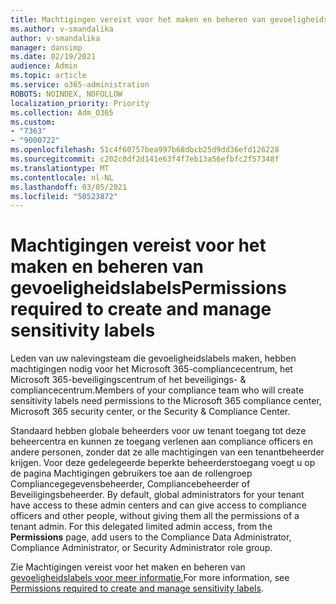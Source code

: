 ```yaml
---
title: Machtigingen vereist voor het maken en beheren van gevoeligheidslabels
ms.author: v-smandalika
author: v-smandalika
manager: dansimp
ms.date: 02/19/2021
audience: Admin
ms.topic: article
ms.service: o365-administration
ROBOTS: NOINDEX, NOFOLLOW
localization_priority: Priority
ms.collection: Adm_O365
ms.custom:
- "7363"
- "9000722"
ms.openlocfilehash: 51c4f60757bea997b68dbcb25d9dd36efd126228
ms.sourcegitcommit: c202c0df2d141e63f4f7eb13a56efbfc2f57348f
ms.translationtype: MT
ms.contentlocale: nl-NL
ms.lasthandoff: 03/05/2021
ms.locfileid: "50523872"
---
```

# <a name="permissions-required-to-create-and-manage-sensitivity-labels"></a><span data-ttu-id="2670e-102">Machtigingen vereist voor het maken en beheren van gevoeligheidslabels</span><span class="sxs-lookup"><span data-stu-id="2670e-102">Permissions required to create and manage sensitivity labels</span></span>

<span data-ttu-id="2670e-103">Leden van uw nalevingsteam die gevoeligheidslabels maken, hebben machtigingen nodig voor het Microsoft 365-compliancecentrum, het Microsoft 365-beveiligingscentrum of het beveiligings- & compliancecentrum.</span><span class="sxs-lookup"><span data-stu-id="2670e-103">Members of your compliance team who will create sensitivity labels need permissions to the Microsoft 365 compliance center, Microsoft 365 security center, or the Security & Compliance Center.</span></span>

<span data-ttu-id="2670e-104">Standaard hebben globale beheerders voor uw tenant toegang tot deze beheercentra en kunnen ze toegang verlenen aan compliance officers en andere personen, zonder dat ze alle machtigingen van een tenantbeheerder krijgen. Voor deze gedelegeerde beperkte beheerderstoegang voegt u op de pagina Machtigingen gebruikers toe aan de rollengroep Compliancegegevensbeheerder, Compliancebeheerder of Beveiligingsbeheerder. </span><span class="sxs-lookup"><span data-stu-id="2670e-104">By default, global administrators for your tenant have access to these admin centers and can give access to compliance officers and other people, without giving them all the permissions of a tenant admin. For this delegated limited admin access, from the **Permissions** page, add users to the Compliance Data Administrator, Compliance Administrator, or Security Administrator role group.</span></span>

<span data-ttu-id="2670e-105">Zie Machtigingen vereist voor het maken en beheren van [gevoeligheidslabels voor meer informatie.](https://docs.microsoft.com/microsoft-365/compliance/get-started-with-sensitivity-labels)</span><span class="sxs-lookup"><span data-stu-id="2670e-105">For more information, see [Permissions required to create and manage sensitivity labels](https://docs.microsoft.com/microsoft-365/compliance/get-started-with-sensitivity-labels).</span></span>